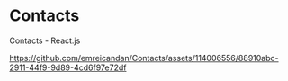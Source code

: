 # Contacts
Contacts - React.js

https://github.com/emreicandan/Contacts/assets/114006556/88910abc-2911-44f9-9d89-4cd6f97e72df

